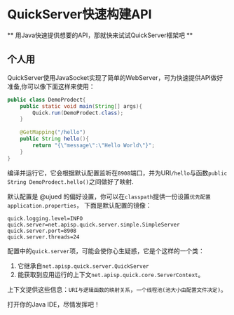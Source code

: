 # QuickServer快速构建API
** 用Java快速提供想要的API，那就快来试试QuickServer框架吧 **

## 个人用
QuickServer使用JavaSocket实现了简单的WebServer，可为快速提供API做好准备,你可以像下面这样来使用：
```java
public class DemoProdect{
    public static void main(String[] args){
        Quick.run(DemoProdect.class);
    }
    
    @GetMapping("/hello")
    public String hello(){
        return "{\"message\":\"Hello World\"}";
    }
}
```
编译并运行它，它会根据默认配置监听在`8908`端口，并为URI`/hello`与函数`public String DemoProdect.hello()`之间做好了映射.

默认配置是 @ujued 的偏好设置，你可以在`classpath`提供一份设置`优先配置 application.properties`， 下面是默认配置的镜像：
```
quick.logging.level=INFO
quick.server=net.apisp.quick.server.simple.SimpleServer
quick.server.port=8908
quick.server.threads=24
```
配置中的`quick.server`项，可能会使你心生疑惑，它是个这样的一个类：

1. 它继承自`net.apisp.quick.server.QuickServer`
2. 能获取到应用运行的上下文`net.apisp.quick.core.ServerContext`。

上下文提供这些信息：`URI与逻辑函数的映射关系`，`一个线程池(池大小由配置文件决定)`。

打开你的Java IDE，尽情发挥吧！